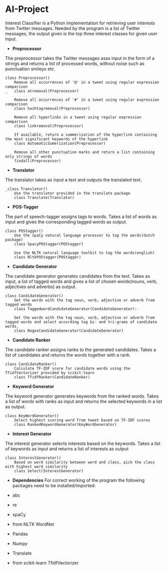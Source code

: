 # AI-Project
Interest Classifier is a Python implementation for retrieving user interests from Twitter messages. 
Needed by the program is a list of Twitter messages, the output given is the top three interest classes for given user input.


- __Preprocessor__

The preprocessor takes the Twitter messages asas input in the form of a strings and returns a list of processed words, without noise such as punctuation smileys etc. 
```
class Preprocessor()
	Remove all occurrences of '@' in a tweet using regular expression comparison
_	class atremoval(Preprocessor)

	Remove all occurrences of '#' in a tweet using regular expression comparison
	class hashtagremoval(Preprocessor)

	Remove all hyperlinks in a tweet using regular expression comparison
	class linkremoval(Preprocessor)

	If available, return a summerization of the hyperlink containing the most significant keywords of the hyperlink
	class AutomaticSumerization(Preprocessor)

	Remove all other punctuation marks and return a list containing only strings of words
	findall(Preprocessor)
```


- __Translator__

The translator takes as input a text and outputs the translated text.
```
_class Translator()
	Use the translator provided in the translate package
	class Translate(Translator)
```


- __POS-Tagger__

The part of speech-tagger assigns tags to words.
Takes a list of words as input and gives the corresponding tagged words as output.
```
class POStagger()
	Use the spaCy natural language processor to tag the words(dutch package)
	class SpacyPOStagger(POStagger)

	Use the NLTK natural language toolkit to tag the words(english)
	class NltkPOStagger(POStagger)
```


- __Candidate Generator__

The candidate generator generates candidates from the text.
Takes as input, a list of tagged words and gives a list of chosen words(nouns, verb, adjectives and adverbs) as output.
```
class CandidateGenerator()
	Get the words with the tag noun, verb, adjective or adverb from tagged words
	class TaggedwordCandidateGenerator(CandidateGenerator):

	Get the words with the tag noun, verb, adjective or adverb from tagged words and select according tag bi- and tri-grams of candidate words.
	class RegexCandidateGenerator(CandidateGenerator)
```


- __Candidate Ranker__

The candidate ranker assigns ranks to the generated candidates.
Takes a list of candidates and returns the words together with a rank.
```
class CandidateRanker()
	Calculate TF-IDF score for candidate words using the TfidfVectorizer provided by scikit-learn
	class TfidfRanker(CandidateRanker)
```


- __Keyword Generator__

The keyword generator generates keywords from the ranked words.
Takes a list of words with ranks as input and returns the selected keywords in a list as output.
```
class KeyWordGenerator()
	Select highest scoring word from tweet based on TF-IDF scores
	class RankedKeywordGenerator(KeyWordGenerator)
```


- __Interest Generator__

The interest generator selects interests based on the keywords.
Takes a list of keywords as input and returns a list of interests as output
```
class InterestGenerator()
	Based on word similarity between word and class, pick the class with highest word similarity
	class Select(InterestGenerator)
```


- __Dependencies__
For correct working of the program the following packages need to be installed/imported:

- abc
- re
- spaCy
- from NLTK WordNet
- Pandas
- Numpy
- Translate
- from scikit-learn TfidfVectorizer
